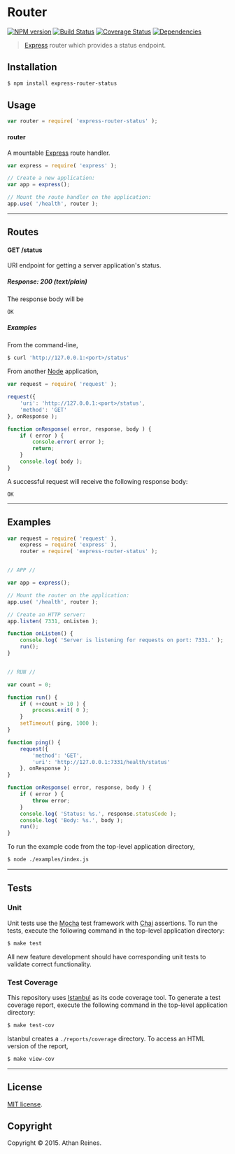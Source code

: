 Router
===
[![NPM version][npm-image]][npm-url] [![Build Status][travis-image]][travis-url] [![Coverage Status][codecov-image]][codecov-url] [![Dependencies][dependencies-image]][dependencies-url]

> [Express](http://expressjs.com/guide/using-middleware.html) router which provides a status endpoint.


## Installation

``` bash
$ npm install express-router-status
```


## Usage

``` javascript
var router = require( 'express-router-status' );
```

#### router

A mountable [Express](http://expressjs.com/guide/routing.html) route handler.

``` javascript
var express = require( 'express' );

// Create a new application:
var app = express();

// Mount the route handler on the application:
app.use( '/health', router );
```

---
## Routes

<a name="status-get"></a>
#### GET /status

URI endpoint for getting a server application's status.


##### Response: 200 (text/plain)

The response body will be

```
OK
```


##### Examples

From the command-line,

``` bash
$ curl 'http://127.0.0.1:<port>/status'
```

From another [Node](https://nodejs.org/) application,

``` javascript
var request = require( 'request' );

request({
	'uri': 'http://127.0.0.1:<port>/status',
	'method': 'GET'
}, onResponse );

function onResponse( error, response, body ) {
	if ( error ) {
		console.error( error );
		return;
	}
	console.log( body );
}
```

A successful request will receive the following response body:

```
OK
```


---
## Examples

``` javascript
var request = require( 'request' ),
	express = require( 'express' ),
	router = require( 'express-router-status' );


// APP //

var app = express();

// Mount the router on the application:
app.use( '/health', router );

// Create an HTTP server:
app.listen( 7331, onListen );

function onListen() {
	console.log( 'Server is listening for requests on port: 7331.' );
	run();
}


// RUN //

var count = 0;

function run() {
	if ( ++count > 10 ) {
		process.exit( 0 );
	}
	setTimeout( ping, 1000 );
}

function ping() {
	request({
		'method': 'GET',
		'uri': 'http://127.0.0.1:7331/health/status'
	}, onResponse );
}

function onResponse( error, response, body ) {
	if ( error ) {
		throw error;
	}
	console.log( 'Status: %s.', response.statusCode );
	console.log( 'Body: %s.', body );
	run();
}
```

To run the example code from the top-level application directory,

``` bash
$ node ./examples/index.js
```

---
## Tests

### Unit

Unit tests use the [Mocha](http://mochajs.org/) test framework with [Chai](http://chaijs.com) assertions. To run the tests, execute the following command in the top-level application directory:

``` bash
$ make test
```

All new feature development should have corresponding unit tests to validate correct functionality.


### Test Coverage

This repository uses [Istanbul](https://github.com/gotwarlost/istanbul) as its code coverage tool. To generate a test coverage report, execute the following command in the top-level application directory:

``` bash
$ make test-cov
```

Istanbul creates a `./reports/coverage` directory. To access an HTML version of the report,

``` bash
$ make view-cov
```


---
## License

[MIT license](http://opensource.org/licenses/MIT).


## Copyright

Copyright &copy; 2015. Athan Reines.


[npm-image]: http://img.shields.io/npm/v/express-router-status.svg
[npm-url]: https://npmjs.org/package/express-router-status

[travis-image]: http://img.shields.io/travis/kgryte/express-router-status/master.svg
[travis-url]: https://travis-ci.org/kgryte/express-router-status

[codecov-image]: https://img.shields.io/codecov/c/github/kgryte/express-router-status/master.svg
[codecov-url]: https://codecov.io/github/kgryte/express-router-status?branch=master

[dependencies-image]: http://img.shields.io/david/kgryte/express-router-status.svg
[dependencies-url]: https://david-dm.org/kgryte/express-router-status

[dev-dependencies-image]: http://img.shields.io/david/dev/kgryte/express-router-status.svg
[dev-dependencies-url]: https://david-dm.org/dev/kgryte/express-router-status

[github-issues-image]: http://img.shields.io/github/issues/kgryte/express-router-status.svg
[github-issues-url]: https://github.com/kgryte/express-router-status/issues
